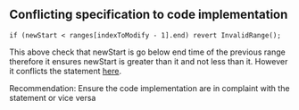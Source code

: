 ## Conflicting specification to code implementation
```solidity
if (newStart < ranges[indexToModify - 1].end) revert InvalidRange();
```
This above check that newStart is go below end time of the previous range therefore it ensures newStart is greater than it and not less than it. However it conflicts the statement [here](https://github.com/code-423n4/2023-09-ondo/blob/main/contracts/rwaOracles/RWADynamicOracle.sol#L211).

Recommendation:
Ensure the code implementation are in complaint with the statement or vice versa